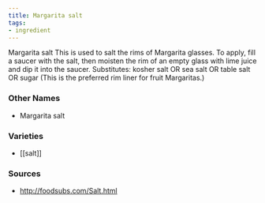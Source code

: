 ```yaml
---
title: Margarita salt
tags:
- ingredient
---
```

Margarita salt This is used to salt the rims of Margarita glasses. To apply, fill a saucer with the salt, then moisten the rim of an empty glass with lime juice and dip it into the saucer. Substitutes: kosher salt OR sea salt OR table salt OR sugar (This is the preferred rim liner for fruit Margaritas.)

### Other Names

* Margarita salt

### Varieties

* [[salt]]

### Sources
* http://foodsubs.com/Salt.html
